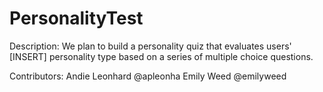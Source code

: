 # PersonalityTest

Description:
We plan to build a personality quiz that evaluates users' [INSERT] personality type based on a series of multiple choice questions.

Contributors:
Andie Leonhard @apleonha
Emily Weed @emilyweed